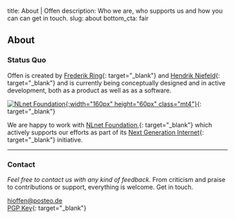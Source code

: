 title: About | Offen
description: Who we are, who supports us and how you can can get in touch.
slug: about
bottom_cta: fair

## About

### Status Quo

Offen is created by [Frederik Ring][frederik-ring]{: target="_blank"} and [Hendrik Niefeld][hendrik-niefeld]{: target="_blank"} and is currently being conceptually designed and in active development, both as a product as well as as a software.

[hendrik-niefeld]: http://niefeld.com/
[frederik-ring]: https://www.frederikring.com/

[![NLnet Foundation](/theme/images/nlnet-logo.svg){:width="160px" height="60px" class="mt4"}](https://nlnet.nl/){: target="_blank"}

We are happy to work with [NLnet Foundation,][nlnet-foundation]{: target="_blank"} which actively supports our efforts as part of its [Next Generation Internet][next-generation-internet]{: target="_blank"} initiative.

[nlnet-foundation]: https://nlnet.nl/
[next-generation-internet]: https://nlnet.nl/NGI/

---

### Contact

*Feel free to contact us with any kind of feedback.* From criticism and praise to contributions or support, everything is welcome. Get in touch.

[hioffen@posteo.de](mailto:hioffen@posteo.de)  
[PGP Key](/theme/74B041E23DB29D552644CEB1B18C633D6967FE3F.asc){: target="_blank"}
